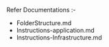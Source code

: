 Refer Documentations :-
- FolderStructure.md
- Instructions-application.md
- Instructions-Infrastructure.md
